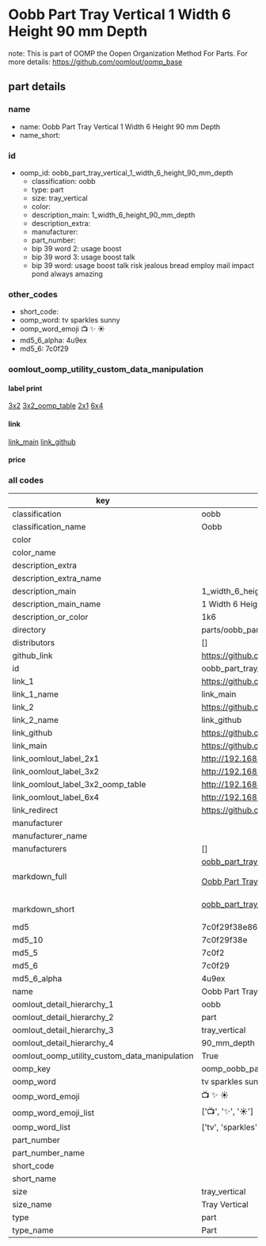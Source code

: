 # Oobb Part Tray Vertical 1 Width 6 Height 90 mm Depth  

note: This is part of OOMP the Oopen Organization Method For Parts. For more details: https://github.com/oomlout/oomp_base

##  part details
  







### name
* name: Oobb Part Tray Vertical 1 Width 6 Height 90 mm Depth
* name_short: 
### id
* oomp_id: oobb_part_tray_vertical_1_width_6_height_90_mm_depth
  * classification: oobb
  * type: part
  * size: tray_vertical
  * color: 
  * description_main: 1_width_6_height_90_mm_depth
  * description_extra: 
  * manufacturer: 
  * part_number: 
  * bip 39 word 2: usage boost
  * bip 39 word 3: usage boost talk
  * bip 39 word: usage boost talk risk jealous bread employ mail impact pond always amazing

### other_codes
* short_code: 
* oomp_word: tv sparkles sunny
* oomp_word_emoji :tv: :sparkles: :sunny:
* md5_6_alpha: 4u9ex
* md5_6: 7c0f29






### oomlout_oomp_utility_custom_data_manipulation
#### label print
[3x2](http://192.168.1.245:1112/?label=oomp%204u9ex)
[3x2_oomp_table](http://192.168.1.108:1112/?label=oomp%204u9ex)
[2x1](http://192.168.1.242:1112/?label=oomp%204u9ex)
[6x4](http://192.168.1.55:1112/?label=oomp%204u9ex)    

#### link

[link_main](https://github.com/oomlout/oomlout_oomp_version_1_messy/tree/main/parts/oobb_part_tray_vertical_1_width_6_height_90_mm_depth) [link_github](https://github.com/oomlout/oomlout_oomp_version_1_messy/tree/main/parts/oobb_part_tray_vertical_1_width_6_height_90_mm_depth)                             

#### price







### all codes 
| key | value |  
| --- | --- |  
| classification | oobb |  
| classification_name | Oobb |  
| color |  |  
| color_name |  |  
| description_extra |  |  
| description_extra_name |  |  
| description_main | 1_width_6_height_90_mm_depth |  
| description_main_name | 1 Width 6 Height 90 mm Depth |  
| description_or_color | 1k6 |  
| directory | parts/oobb_part_tray_vertical_1_width_6_height_90_mm_depth |  
| distributors | [] |  
| github_link | https://github.com/oomlout/oomlout_oomp_part_src/tree/main/parts/oobb_part_tray_vertical_1_width_6_height_90_mm_depth |  
| id | oobb_part_tray_vertical_1_width_6_height_90_mm_depth |  
| link_1 | https://github.com/oomlout/oomlout_oomp_version_1_messy/tree/main/parts/oobb_part_tray_vertical_1_width_6_height_90_mm_depth |  
| link_1_name | link_main |  
| link_2 | https://github.com/oomlout/oomlout_oomp_version_1_messy/tree/main/parts/oobb_part_tray_vertical_1_width_6_height_90_mm_depth |  
| link_2_name | link_github |  
| link_github | https://github.com/oomlout/oomlout_oomp_version_1_messy/tree/main/parts/oobb_part_tray_vertical_1_width_6_height_90_mm_depth |  
| link_main | https://github.com/oomlout/oomlout_oomp_version_1_messy/tree/main/parts/oobb_part_tray_vertical_1_width_6_height_90_mm_depth |  
| link_oomlout_label_2x1 | http://192.168.1.242:1112/?label=oomp%204u9ex |  
| link_oomlout_label_3x2 | http://192.168.1.245:1112/?label=oomp%204u9ex |  
| link_oomlout_label_3x2_oomp_table | http://192.168.1.108:1112/?label=oomp%204u9ex |  
| link_oomlout_label_6x4 | http://192.168.1.55:1112/?label=oomp%204u9ex |  
| link_redirect | https://github.com/oomlout/oomlout_oomp_version_1_messy/tree/main/parts/oobb_part_tray_vertical_1_width_6_height_90_mm_depth |  
| manufacturer |  |  
| manufacturer_name |  |  
| manufacturers | [] |  
| markdown_full | [oobb_part_tray_vertical_1_width_6_height_90_mm_depth](none)<br>[](none)<br>[Oobb Part Tray Vertical 1 Width 6 Height 90 Mm Depth](none)<br><br> |  
| markdown_short | [oobb_part_tray_vertical_1_width_6_height_90_mm_depth](none)<br><br> |  
| md5 | 7c0f29f38e86291c6dbbcba7bb066f7c |  
| md5_10 | 7c0f29f38e |  
| md5_5 | 7c0f2 |  
| md5_6 | 7c0f29 |  
| md5_6_alpha | 4u9ex |  
| name | Oobb Part Tray Vertical 1 Width 6 Height 90 mm Depth |  
| oomlout_detail_hierarchy_1 | oobb |  
| oomlout_detail_hierarchy_2 | part |  
| oomlout_detail_hierarchy_3 | tray_vertical |  
| oomlout_detail_hierarchy_4 | 90_mm_depth |  
| oomlout_oomp_utility_custom_data_manipulation | True |  
| oomp_key | oomp_oobb_part_tray_vertical_1_width_6_height_90_mm_depth |  
| oomp_word | tv sparkles sunny |  
| oomp_word_emoji | :tv: :sparkles: :sunny: |  
| oomp_word_emoji_list | [':tv:', ':sparkles:', ':sunny:'] |  
| oomp_word_list | ['tv', 'sparkles', 'sunny'] |  
| part_number |  |  
| part_number_name |  |  
| short_code |  |  
| short_name |  |  
| size | tray_vertical |  
| size_name | Tray Vertical |  
| type | part |  
| type_name | Part |  
